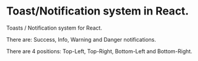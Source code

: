 # Toast/Notification system in React.

Toasts / Notification system for React.

There are: Success, Info, Warning and Danger notifications.

There are 4 positions: Top-Left, Top-Right, Bottom-Left and Bottom-Right.
